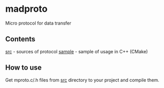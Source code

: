 # madproto
Micro protocol for data transfer

## Contents

[src](src) - sources of protocol
[sample](sample) - sample of usage in C++ (CMake)

## How to use

Get mproto.c/.h files from [src](src) directory to your project and compile them.
